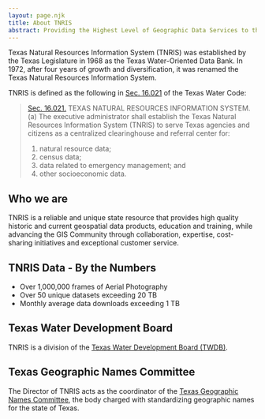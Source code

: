 ```yaml
---
layout: page.njk
title: About TNRIS
abstract: Providing the Highest Level of Geographic Data Services to the People of Texas
---
```

Texas Natural Resources Information System (TNRIS) was established by the Texas Legislature in 1968 as the Texas Water-Oriented Data Bank. In 1972, after four years of growth and diversification, it was
renamed the Texas Natural Resources Information System.

TNRIS is defined as the following in [Sec. 16.021](https://www.statutes.legis.state.tx.us/Docs/WA/htm/WA.16.htm) of the Texas Water Code:

> [Sec. 16.021.](https://www.statutes.legis.state.tx.us/Docs/WA/htm/WA.16.htm)  TEXAS NATURAL RESOURCES INFORMATION SYSTEM.  (a)  The executive administrator shall establish the Texas Natural Resources Information System (TNRIS) to serve Texas agencies and citizens as a centralized clearinghouse and referral center for:
> 1. natural resource data;
> 2.  census data;
> 3.  data related to emergency management; and
> 4.  other socioeconomic data.

## Who we are
TNRIS is a reliable and unique state resource that provides high quality historic and current geospatial data products, education and training, while advancing the GIS Community through collaboration, expertise, cost-sharing initiatives and exceptional customer service.

## TNRIS Data - By the Numbers

- Over 1,000,000 frames of Aerial Photography
- Over 50 unique datasets exceeding 20 TB
- Monthly average data downloads exceeding 1 TB

## Texas Water Development Board

TNRIS is a division of the [Texas Water Development Board (TWDB)](https://www.twdb.texas.gov).

## Texas Geographic Names Committee

The Director of TNRIS acts as the coordinator of the [Texas Geographic Names
Committee](/texas-geographic-names-committee), the body charged with standardizing geographic names
for the state of Texas.
